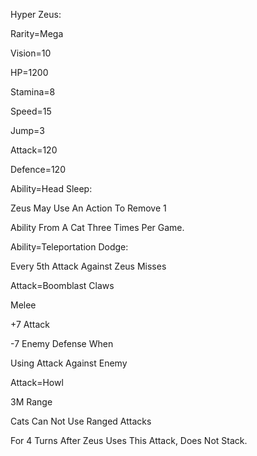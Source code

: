 Hyper Zeus:

Rarity=Mega

Vision=10

HP=1200

Stamina=8

Speed=15

Jump=3

Attack=120

Defence=120

Ability=Head Sleep:

Zeus May Use An Action To Remove 1

Ability From A Cat Three Times Per Game.

Ability=Teleportation Dodge:

Every 5th Attack Against Zeus Misses

Attack=Boomblast Claws

Melee

+7 Attack

-7 Enemy Defense When

Using Attack Against Enemy

Attack=Howl

3M Range

Cats Can Not Use Ranged Attacks

For 4 Turns After Zeus Uses This Attack, Does Not Stack.
